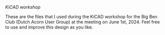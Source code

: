 _KiCAD workshop_

These are the files that I used during the KiCAD workshop for the Big Ben Club (Dutch Acorn User Group) at the meeting on June 1st, 2024.
Feel free to use and improve this design as you like.
